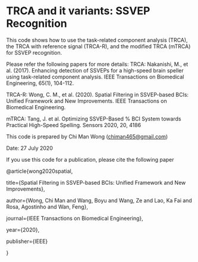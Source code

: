 # TRCA and it variants: SSVEP Recognition
This code shows how to use the task-related component analysis (TRCA), the TRCA with reference signal (TRCA-R), and the modified TRCA (mTRCA) for SSVEP recognition.

Please refer the following papers for more details:
TRCA: 
Nakanishi, M., et al. (2017). Enhancing detection of SSVEPs for a high-speed brain speller using task-related component analysis. IEEE Transactions on Biomedical Engineering, 65(1), 104-112.

TRCA-R:
Wong, C. M., et al. (2020). Spatial Filtering in SSVEP-based BCIs: Unified Framework and New Improvements. IEEE Transactions on Biomedical Engineering.

mTRCA:
Tang, J. et al. Optimizing SSVEP-Based % BCI System towards Practical High-Speed Spelling. Sensors 2020, 20, 4186 

This code is prepared by Chi Man Wong (chiman465@gmail.com)

Date: 27 July 2020

If you use this code for a publication, please cite the following paper

@article{wong2020spatial,

   title={Spatial Filtering in SSVEP-based BCIs: Unified Framework and New Improvements},
   
   author={Wong, Chi Man and Wang, Boyu and Wang, Ze and Lao, Ka Fai and Rosa, Agostinho and Wan, Feng},
   
   journal={IEEE Transactions on Biomedical Engineering},
   
   year={2020},
   
   publisher={IEEE}
   
   }
